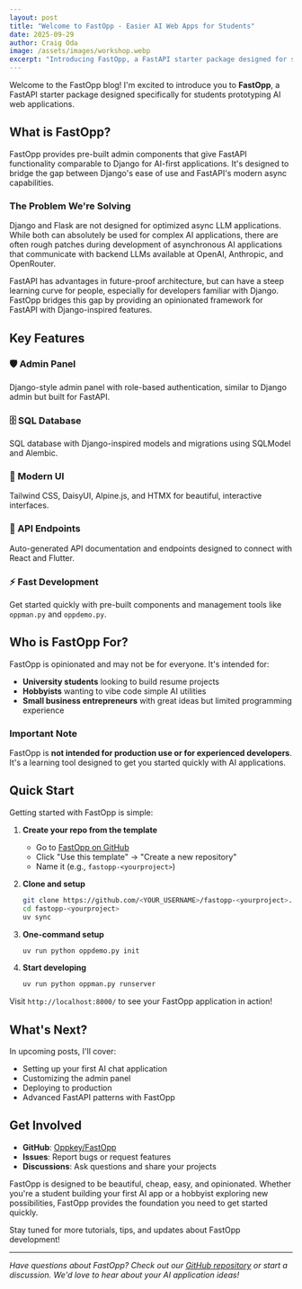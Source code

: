 ```yaml
---
layout: post
title: "Welcome to FastOpp - Easier AI Web Apps for Students"
date: 2025-09-29
author: Craig Oda
image: /assets/images/workshop.webp
excerpt: "Introducing FastOpp, a FastAPI starter package designed for students prototyping AI web applications. Get Django-like functionality with FastAPI's async capabilities."
---
```


Welcome to the FastOpp blog! I'm excited to introduce you to **FastOpp**, a FastAPI starter package designed specifically for students prototyping AI web applications.

## What is FastOpp?

FastOpp provides pre-built admin components that give FastAPI functionality comparable to Django for AI-first applications. It's designed to bridge the gap between Django's ease of use and FastAPI's modern async capabilities.

### The Problem We're Solving

Django and Flask are not designed for optimized async LLM applications. While both can absolutely be used for complex AI applications, there are often rough patches during development of asynchronous AI applications that communicate with backend LLMs available at OpenAI, Anthropic, and OpenRouter.

FastAPI has advantages in future-proof architecture, but can have a steep learning curve for people, especially for developers familiar with Django. FastOpp bridges this gap by providing an opinionated framework for FastAPI with Django-inspired features.

## Key Features

### 🛡️ Admin Panel
Django-style admin panel with role-based authentication, similar to Django admin but built for FastAPI.

### 🗄️ SQL Database
SQL database with Django-inspired models and migrations using SQLModel and Alembic.

### 🎨 Modern UI
Tailwind CSS, DaisyUI, Alpine.js, and HTMX for beautiful, interactive interfaces.

### 🔌 API Endpoints
Auto-generated API documentation and endpoints designed to connect with React and Flutter.

### ⚡ Fast Development
Get started quickly with pre-built components and management tools like `oppman.py` and `oppdemo.py`.

## Who is FastOpp For?

FastOpp is opinionated and may not be for everyone. It's intended for:

- **University students** looking to build resume projects
- **Hobbyists** wanting to vibe code simple AI utilities  
- **Small business entrepreneurs** with great ideas but limited programming experience

### Important Note
FastOpp is **not intended for production use or for experienced developers**. It's a learning tool designed to get you started quickly with AI applications.

## Quick Start

Getting started with FastOpp is simple:

1. **Create your repo from the template**
   - Go to [FastOpp on GitHub](https://github.com/Oppkey/FastOpp)
   - Click "Use this template" → "Create a new repository"
   - Name it (e.g., `fastopp-<yourproject>`)

2. **Clone and setup**
   ```bash
   git clone https://github.com/<YOUR_USERNAME>/fastopp-<yourproject>.git
   cd fastopp-<yourproject>
   uv sync
   ```

3. **One-command setup**
   ```bash
   uv run python oppdemo.py init
   ```

4. **Start developing**
   ```bash
   uv run python oppman.py runserver
   ```

Visit `http://localhost:8000/` to see your FastOpp application in action!

## What's Next?

In upcoming posts, I'll cover:

- Setting up your first AI chat application
- Customizing the admin panel
- Deploying to production
- Advanced FastAPI patterns with FastOpp

## Get Involved

- **GitHub**: [Oppkey/FastOpp](https://github.com/Oppkey/FastOpp)
- **Issues**: Report bugs or request features
- **Discussions**: Ask questions and share your projects

FastOpp is designed to be beautiful, cheap, easy, and opinionated. Whether you're a student building your first AI app or a hobbyist exploring new possibilities, FastOpp provides the foundation you need to get started quickly.

Stay tuned for more tutorials, tips, and updates about FastOpp development!

---

*Have questions about FastOpp? Check out our [GitHub repository](https://github.com/Oppkey/FastOpp) or start a discussion. We'd love to hear about your AI application ideas!*
